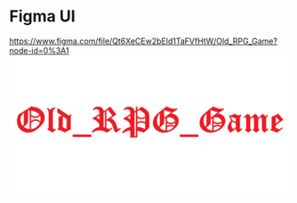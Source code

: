 # Figma UI
https://www.figma.com/file/Qt6XeCEw2bEld1TaFVfHtW/Old_RPG_Game?node-id=0%3A1
![alt text](https://github.com/KlimchukNikita/Old_RPG_Game/blob/master/Old_RPG_Game.png)
